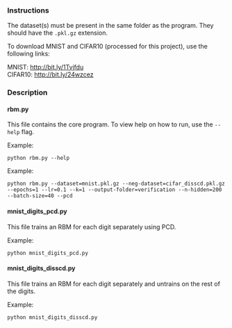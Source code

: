 ### Instructions

The dataset(s) must be present in the same folder as the program.
They should have the `.pkl.gz` extension.

To download MNIST and CIFAR10 (processed for this project), use the following links:

MNIST: http://bit.ly/1Tvjfdu  
CIFAR10: http://bit.ly/24wzcez


### Description

#### rbm.py

This file contains the core program. To view help on how to run, use the `--help` flag.

Example: 

    python rbm.py --help


Example:
    
    python rbm.py --dataset=mnist.pkl.gz --neg-dataset=cifar_disscd.pkl.gz --epochs=1 --lr=0.1 --k=1 --output-folder=verification --n-hidden=200 --batch-size=40 --pcd



#### mnist_digits_pcd.py

This file trains an RBM for each digit separately
using PCD.


Example:

    python mnist_digits_pcd.py


#### mnist_digits_disscd.py

This file trains an RBM for each digit separately
and untrains on the rest of the digits.


Example:

    python mnist_digits_disscd.py
